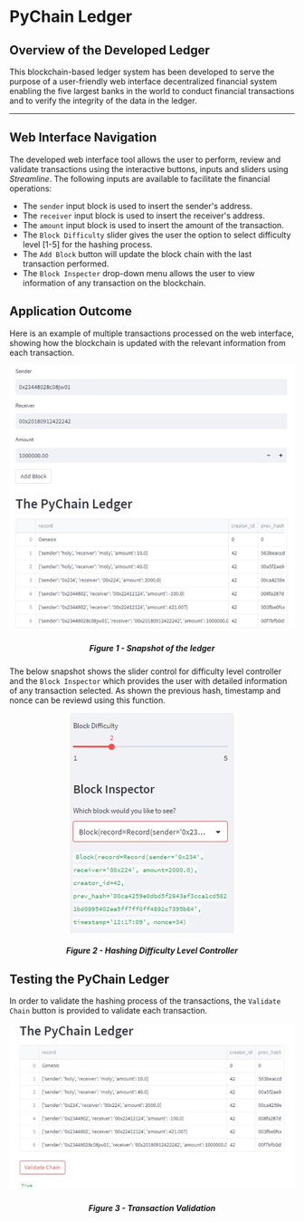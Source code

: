 # PyChain Ledger

## **Overview of the Developed Ledger**
This blockchain-based ledger system has been developed to serve the purpose of a user-friendly web interface decentralized financial system enabling the five largest banks in the world to conduct financial transactions and to verify the integrity of the data in the ledger.
****

## **Web Interface Navigation**
The developed web interface tool allows the user to perform, review and validate transactions using the interactive buttons, inputs and sliders using *Streamline*. The following inputs are available to facilitate the financial operations:
* The `sender` input block is used to insert the sender's address.
* The `receiver` input block is used to insert the receiver's address.
* The  `amount` input block is used to insert the amount of the transaction.
* The `Block Difficulty` slider gives the user the option to select difficulty level [1-5] for the hashing process.
* The `Add Block` button will update the block chain with the last transaction performed.
* The `Block Inspecter` drop-down menu allows the user to view information of any transaction on the blockchain.

## **Application Outcome**
Here is an example of multiple transactions processed on the web interface, showing how the blockchain is updated with the relevant information from each transaction.
<center><img src="Images/Pychain_Main.png"/></center>

##### <center>Figure 1 - Snapshot of the ledger


The below snapshot shows the slider control for difficulty level controller and the `Block Inspector` which provides the user with detailed information of any transaction selected. As shown the previous hash, timestamp and nonce can be reviewd using this function.
<center><img src="Images/Pychain_BlockInspector.png"/></center>


##### <center>Figure 2 - Hashing Difficulty Level Controller

## **Testing the PyChain Ledger**

In order to validate the hashing process of the transactions, the `Validate Chain` button is provided to validate each transaction.

<center><img src="Images/Pychain_LedgerValidation.png"/></center>

##### <center>Figure 3 - Transaction Validation